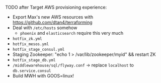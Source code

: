 TODO after Target AWS provisioning experience:

* Export Max's new AWS resources with https://github.com/dtan4/terraforming
* Deal with `/etc/hosts` somehow
	* `phoenix` and `elasticsearch` require this very much
* `hotfix_zk.yml`
* `hotfix_mesos.yml`
* `hotfix_stage_consul.yml`
* Staging Zookeeper: "echo 1 > /var/lib/zookeeper/myid" && restart ZK
* `hotfix_stage_db.yml`
* `/middlewarehouse/sql/flyway.conf` -> replace `localhost` to `db.service.consul`
* Build MWH with GOOS=linux!